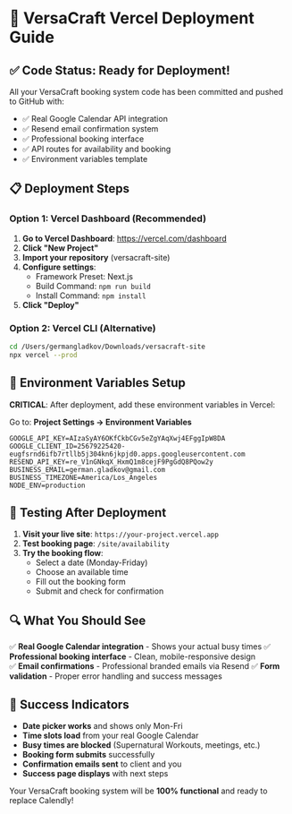 # 🚀 VersaCraft Vercel Deployment Guide

## ✅ Code Status: Ready for Deployment!

All your VersaCraft booking system code has been committed and pushed to GitHub with:
- ✅ Real Google Calendar API integration
- ✅ Resend email confirmation system  
- ✅ Professional booking interface
- ✅ API routes for availability and booking
- ✅ Environment variables template

## 📋 Deployment Steps

### Option 1: Vercel Dashboard (Recommended)

1. **Go to Vercel Dashboard**: https://vercel.com/dashboard
2. **Click "New Project"**
3. **Import your repository** (versacraft-site)
4. **Configure settings**:
   - Framework Preset: Next.js
   - Build Command: `npm run build`
   - Install Command: `npm install`
5. **Click "Deploy"**

### Option 2: Vercel CLI (Alternative)

```bash
cd /Users/germangladkov/Downloads/versacraft-site
npx vercel --prod
```

## 🔐 Environment Variables Setup

**CRITICAL**: After deployment, add these environment variables in Vercel:

Go to: **Project Settings → Environment Variables**

```
GOOGLE_API_KEY=AIzaSyAY6OKfCkbCGv5eZgYAqXwj4EFggIpW8DA
GOOGLE_CLIENT_ID=25679225420-eugfsrnd6ifb7rtllb5j304kn6jkpjd0.apps.googleusercontent.com
RESEND_API_KEY=re_V1nGNkqX_HxmQ1m8cejF9PgGdQ8PQow2y
BUSINESS_EMAIL=german.gladkov@gmail.com
BUSINESS_TIMEZONE=America/Los_Angeles
NODE_ENV=production
```

## 🎯 Testing After Deployment

1. **Visit your live site**: `https://your-project.vercel.app`
2. **Test booking page**: `/site/availability`
3. **Try the booking flow**:
   - Select a date (Monday-Friday)
   - Choose an available time
   - Fill out the booking form
   - Submit and check for confirmation

## 🔍 What You Should See

✅ **Real Google Calendar integration** - Shows your actual busy times
✅ **Professional booking interface** - Clean, mobile-responsive design  
✅ **Email confirmations** - Professional branded emails via Resend
✅ **Form validation** - Proper error handling and success messages

## 🎉 Success Indicators

- **Date picker works** and shows only Mon-Fri
- **Time slots load** from your real Google Calendar
- **Busy times are blocked** (Supernatural Workouts, meetings, etc.)
- **Booking form submits** successfully
- **Confirmation emails sent** to client and you
- **Success page displays** with next steps

Your VersaCraft booking system will be **100% functional** and ready to replace Calendly!
